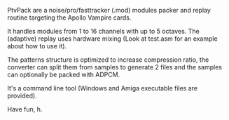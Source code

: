 PtvPack are a noise/pro/fasttracker (.mod) modules packer
and replay routine targeting the Apollo Vampire cards.

It handles modules from 1 to 16 channels with up to 5 octaves.
The (adaptive) replay uses hardware mixing
(Look at test.asm for an example about how to use it).

The patterns structure is optimized to increase compression ratio,
the converter can split them from samples to generate 2 files
and the samples can optionally be packed with ADPCM.

It's a command line tool (Windows and Amiga executable files are provided).

Have fun,
h.
